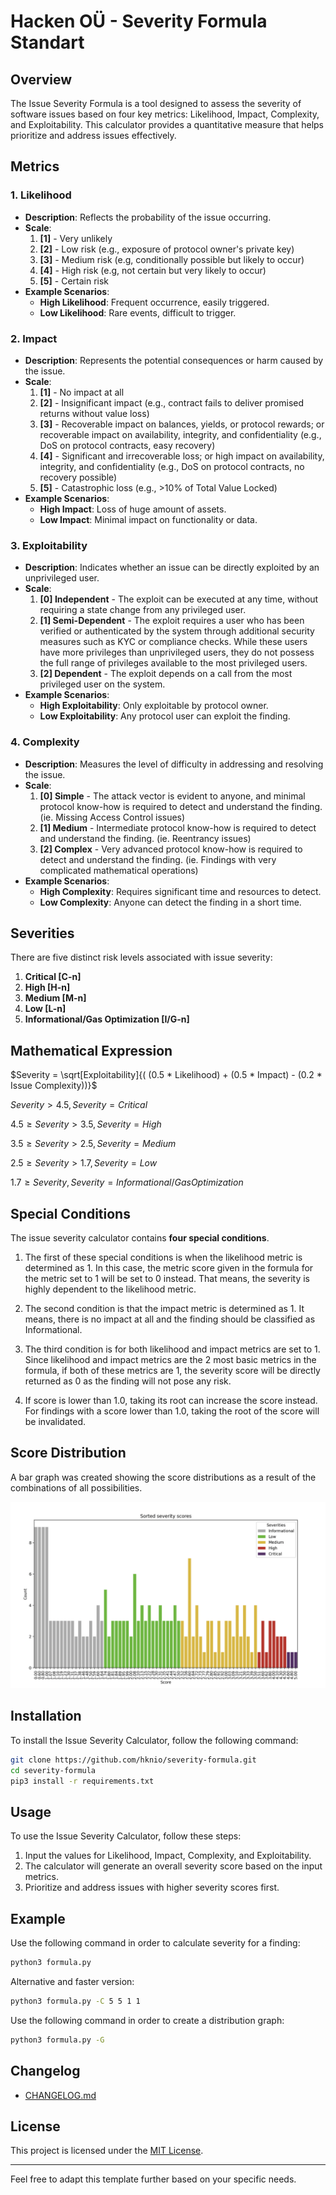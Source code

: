 
# Hacken OÜ - Severity Formula Standart

## Overview

The Issue Severity Formula is a tool designed to assess the severity of software issues based on four key metrics: Likelihood, Impact, Complexity, and Exploitability. This calculator provides a quantitative measure that helps prioritize and address issues effectively.

## Metrics

### 1. Likelihood

- **Description**: Reflects the probability of the issue occurring.
- **Scale**: 
    1. **[1]** - Very unlikely
    2. **[2]** - Low risk (e.g., exposure of protocol owner's private key)
    3. **[3]** - Medium risk (e.g, conditionally possible but likely to occur)
    4. **[4]** - High risk (e.g, not certain but very likely to occur)
    5. **[5]** - Certain risk
- **Example Scenarios**:
  - **High Likelihood**: Frequent occurrence, easily triggered.
  - **Low Likelihood**: Rare events, difficult to trigger.

### 2. Impact

- **Description**: Represents the potential consequences or harm caused by the issue.
- **Scale**:
    1. **[1]** - No impact at all
    2. **[2]** - Insignificant impact (e.g., contract fails to deliver promised returns without value loss)
    3. **[3]** - Recoverable impact on balances, yields, or protocol rewards; or recoverable impact on availability, integrity, and confidentiality (e.g., DoS on protocol contracts, easy recovery)
    4. **[4]** - Significant and irrecoverable loss; or high impact on availability, integrity, and confidentiality (e.g., DoS on protocol contracts, no recovery possible)
    5. **[5]** - Catastrophic loss (e.g., >10% of Total Value Locked)
- **Example Scenarios**:
  - **High Impact**: Loss of huge amount of assets.
  - **Low Impact**: Minimal impact on functionality or data.

### 3. Exploitability

- **Description**: Indicates whether an issue can be directly exploited by an unprivileged user.
- **Scale**:
    1. **[0] Independent** - The exploit can be executed at any time, without requiring a state change from any privileged user.
    2. **[1] Semi-Dependent** - The exploit requires a user who has been verified or authenticated by the system through additional security measures such as KYC or compliance checks. While these users have more privileges than unprivileged users, they do not possess the full range of privileges available to the most privileged users.
    3. **[2] Dependent** - The exploit depends on a call from the most privileged user on the system.
- **Example Scenarios**:
  - **High Exploitability**: Only exploitable by protocol owner.
  - **Low Exploitability**: Any protocol user can exploit the finding.

### 4. Complexity

- **Description**: Measures the level of difficulty in addressing and resolving the issue.
- **Scale**:
    1. **[0] Simple** - The attack vector is evident to anyone, and minimal protocol know-how is required to detect and understand the finding. (ie. Missing Access Control issues)
    2. **[1] Medium** - Intermediate protocol know-how is required to detect and understand the finding. (ie. Reentrancy issues)
    3. **[2] Complex** - Very advanced protocol know-how is required to detect and understand the finding. (ie. Findings with very complicated mathematical operations)
- **Example Scenarios**:
  - **High Complexity**: Requires significant time and resources to detect.
  - **Low Complexity**: Anyone can detect the finding in a short time.

## Severities

There are five distinct risk levels associated with issue severity:
1. **Critical [C-n]**
2. **High [H-n]**
3. **Medium [M-n]**
4. **Low [L-n]**
5. **Informational/Gas Optimization [I/G-n]**    
 
## Mathematical Expression

$Severity = \sqrt[Exploitability]{( (0.5 * Likelihood) + (0.5 * Impact) - (0.2 * Issue Complexity))}$ 

$Severity > 4.5, Severity = Critical$

$4.5 \geq Severity > 3.5, Severity = High$

$3.5 \geq Severity > 2.5, Severity = Medium$

$2.5 \geq Severity > 1.7, Severity = Low$

$1.7 \geq Severity, Severity = Informational/GasOptimization$


## Special Conditions

The issue severity calculator contains **four special conditions**.

1. The first of these special conditions is when the likelihood metric is determined as 1. In this case, the metric score given in the formula for the metric set to 1 will be set to 0 instead. That means, the severity is highly dependent to the likelihood metric.

2. The second condition is that the impact metric is determined as 1. It means, there is no impact at all and the finding should be classified as Informational.

3. The third condition is for both likelihood and impact metrics are set to 1. Since likelihood and impact metrics are the 2 most basic metrics in the formula, if both of these metrics are 1, the severity score will be directly returned as 0 as the finding will not pose any risk.

4. If score is lower than 1.0, taking its root can increase the score instead. For findings with a score lower than 1.0, taking the root of the score will be invalidated.

## Score Distribution
A bar graph was created showing the score distributions as a result of the combinations of all possibilities.

![](formula.png)

## Installation
To install the Issue Severity Calculator, follow the following command:

```bash
git clone https://github.com/hknio/severity-formula.git
cd severity-formula
pip3 install -r requirements.txt
```

## Usage

To use the Issue Severity Calculator, follow these steps:

1. Input the values for Likelihood, Impact, Complexity, and Exploitability.
2. The calculator will generate an overall severity score based on the input metrics.
3. Prioritize and address issues with higher severity scores first.

## Example

Use the following command in order to calculate severity for a finding:
```bash
python3 formula.py
```

Alternative and faster version:
```bash
python3 formula.py -C 5 5 1 1
```

Use the following command in order to create a distribution graph:
```bash
python3 formula.py -G
```

## Changelog

- [CHANGELOG.md](CHANGELOG.md)

## License

This project is licensed under the [MIT License](LICENSE).

---

Feel free to adapt this template further based on your specific needs.
